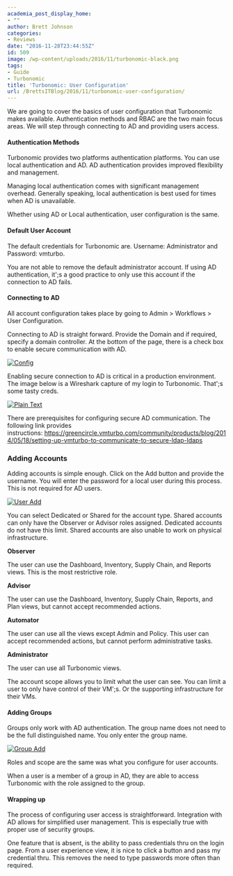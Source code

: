 ```yaml
---
academia_post_display_home:
- ""
author: Brett Johnson
categories:
- Reviews
date: "2016-11-28T23:44:55Z"
id: 509
image: /wp-content/uploads/2016/11/turbonomic-black.png
tags:
- Guide
- Turbonomic
title: 'Turbonomic: User Configuration'
url: /BrettsITBlog/2016/11/turbonomic-user-configuration/
---
```


We are going to cover the basics of user configuration that Turbonomic makes available. Authentication methods and RBAC are the two main focus areas. We will step through connecting to AD and providing users access.

#### Authentication Methods

Turbonomic provides two platforms authentication platforms. You can use local authentication and AD. AD authentication provides improved flexibility and management.

Managing local authentication comes with significant management overhead. Generally speaking, local authentication is best used for times when AD is unavailable.

Whether using AD or Local authentication, user configuration is the same.

#### Default User Account

The default credentials for Turbonomic are. Username: Administrator and Password: vmturbo.

You are not able to remove the default administrator account. If using AD authentication, it';s a good practice to only use this account if the connection to AD fails.

#### Connecting to AD

All account configuration takes place by going to Admin > Workflows > User Configuration.

Connecting to AD is straight forward. Provide the Domain and if required, specify a domain controller. At the bottom of the page, there is a check box to enable secure communication with AD.

[![Config](/assets/images/2016/11/AD-config.png)]({{site.url}}/assets/images/2016/11/AD-config.png)

Enabling secure connection to AD is critical in a production environment. The image below is a Wireshark capture of my login to Turbonomic. That';s some tasty creds.

[![Plain Text](/assets/images/2016/11/LDAP-plain-text.png)]({{site.url}}/assets/images/2016/11/LDAP-plain-text.png)

There are prerequisites for configuring secure AD communication. The following link provides instructions: <https://greencircle.vmturbo.com/community/products/blog/2014/05/18/setting-up-vmturbo-to-communicate-to-secure-ldap-ldaps>

### Adding Accounts

Adding accounts is simple enough. Click on the Add button and provide the username. You will enter the password for a local user during this process. This is not required for AD users.

[![User Add](/assets/images/2016/11/User-add.png)]({{site.url}}/assets/images/2016/11/User-add.png)

You can select Dedicated or Shared for the account type. Shared accounts can only have the Observer or Advisor roles assigned. Dedicated accounts do not have this limit. Shared accounts are also unable to work on physical infrastructure.

**Observer**
  
The user can use the Dashboard, Inventory, Supply Chain, and Reports views. This is the most restrictive role.
  
**Advisor**
  
The user can use the Dashboard, Inventory, Supply Chain, Reports, and Plan views, but cannot accept recommended actions.
  
**Automator**
  
The user can use all the views except Admin and Policy. This user can accept recommended actions, but cannot perform administrative tasks.
  
**Administrator**
  
The user can use all Turbonomic views.

The account scope allows you to limit what the user can see. You can limit a user to only have control of their VM';s. Or the supporting infrastructure for their VMs.

#### Adding Groups

Groups only work with AD authentication. The group name does not need to be the full distinguished name. You only enter the group name.

[![Group Add](/assets/images/2016/11/Group-Add.png)]({{site.url}}/assets/images/2016/11/Group-Add.png)

Roles and scope are the same was what you configure for user accounts.

When a user is a member of a group in AD, they are able to access Turbonomic with the role assigned to the group.

#### Wrapping up

The process of configuring user access is straightforward. Integration with AD allows for simplified user management. This is especially true with proper use of security groups.

One feature that is absent, is the ability to pass credentials thru on the login page. From a user experience view, it is nice to click a button and pass my credential thru. This removes the need to type passwords more often than required.